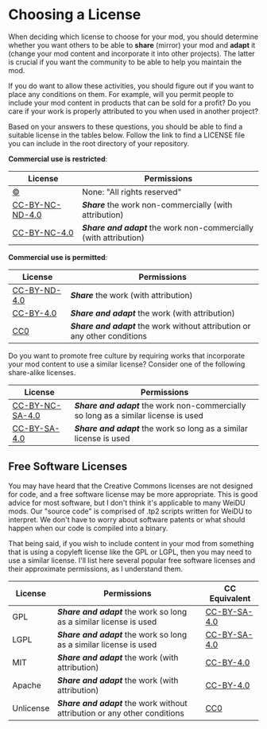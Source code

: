 # Choosing a License

When deciding which license to choose for your mod, you should determine whether you want others to be able to **share** (mirror) your mod and **adapt** it (change your mod content and incorporate it into other projects). The latter is crucial if you want the community to be able to help you maintain the mod.

If you do want to allow these activities, you should figure out if you want to place any conditions on them.  For example, will you permit people to include your mod content in products that can be sold for a profit?  Do you care if your work is properly attributed to you when used in another project?

Based on your answers to these questions, you should be able to find a suitable license in the tables below. Follow the link to find a LICENSE file you can include in the root directory of your repository.

**Commercial use is restricted**:

| License | Permissions |
| --- | --- |
| [©](All-Rights-Reserved) | None: "All rights reserved" |
| [CC-BY-NC-ND-4.0](CC-BY-NC-ND-4.0) | **_Share_** the work non-commercially (with attribution) |
| [CC-BY-NC-4.0](CC-BY-NC-4.0) | **_Share and adapt_** the work non-commercially (with attribution) |

**Commercial use is permitted**:

| License | Permissions |
| --- | --- |
| [CC-BY-ND-4.0](CC-BY-ND-4.0) | **_Share_** the work (with attribution) |
| [CC-BY-4.0](CC-BY-4.0) | **_Share and adapt_** the work (with attribution) |
| [CC0](CC0) | **_Share and adapt_** the work without attribution or any other conditions |

Do you want to promote free culture by requiring works that incorporate your mod content to use a similar license?  Consider one of the following share-alike licenses.

| License | Permissions |
| --- | --- |
| [CC-BY-NC-SA-4.0](CC-BY-NC-SA-4.0) | **_Share and adapt_** the work non-commercially so long as a similar license is used |
| [CC-BY-SA-4.0](CC-BY-SA-4.0) | **_Share and adapt_** the work so long as a similar license is used |

## Free Software Licenses

You may have heard that the Creative Commons licenses are not designed for code, and a free software license may be more appropriate. This is good advice for most software, but I don't think it's applicable to many WeiDU mods.  Our "source code" is comprised of .tp2 scripts written for WeiDU to interpret.  We don't have to worry about software patents or what should happen when our code is compiled into a binary.

That being said, if you wish to include content in your mod from something that is using a copyleft license like the GPL or LGPL, then you may need to use a similar license.  I'll list here several popular free software licenses and their approximate permissions, as I understand them.

| License | Permissions | CC Equivalent |
| --- | --- | --- |
| GPL | **_Share and adapt_** the work so long as a similar license is used | [CC-BY-SA-4.0](CC-BY-SA-4.0) |
| LGPL | **_Share and adapt_** the work so long as a similar license is used | [CC-BY-SA-4.0](CC-BY-SA-4.0) |
| MIT | **_Share and adapt_** the work (with attribution) | [CC-BY-4.0](CC-BY-4.0) |
| Apache | **_Share and adapt_** the work (with attribution) | [CC-BY-4.0](CC-BY-4.0) |
| Unlicense | **_Share and adapt_** the work without attribution or any other conditions | [CC0](CC0) |
